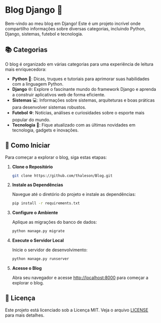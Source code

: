 # Blog Django 🚀

Bem-vindo ao meu blog em Django! Este é um projeto incrível onde compartilho informações sobre diversas categorias, incluindo Python, Django, sistemas, futebol e tecnologia.

## 📚 Categorias

O blog é organizado em várias categorias para uma experiência de leitura mais enriquecedora:

- **Python** 🐍: Dicas, truques e tutoriais para aprimorar suas habilidades com a linguagem Python.
- **Django** 🌐: Explore o fascinante mundo do framework Django e aprenda a construir aplicativos web de forma eficiente.
- **Sistemas** 💻: Informações sobre sistemas, arquiteturas e boas práticas para desenvolver sistemas robustos.
- **Futebol** ⚽: Notícias, análises e curiosidades sobre o esporte mais popular do mundo.
- **Tecnologia** 📱: Fique atualizado com as últimas novidades em tecnologia, gadgets e inovações.

## 🚀 Como Iniciar

Para começar a explorar o blog, siga estas etapas:

1. **Clone o Repositório**

   ```bash
   git clone https://github.com/thaleson/Blog.git
   ```

2. **Instale as Dependências**

   Navegue até o diretório do projeto e instale as dependências:

   ```bash
   pip install -r requirements.txt
   ```

3. **Configure o Ambiente**

   Aplique as migrações do banco de dados:

   ```bash
   python manage.py migrate
   ```

4. **Execute o Servidor Local**

   Inicie o servidor de desenvolvimento:

   ```bash
   python manage.py runserver
   ```

5. **Acesse o Blog**

   Abra seu navegador e acesse [http://localhost:8000](http://localhost:8000) para começar a explorar o blog.



## 📝 Licença

Este projeto está licenciado sob a Licença MIT. Veja o arquivo [LICENSE](LICENSE) para mais detalhes.

